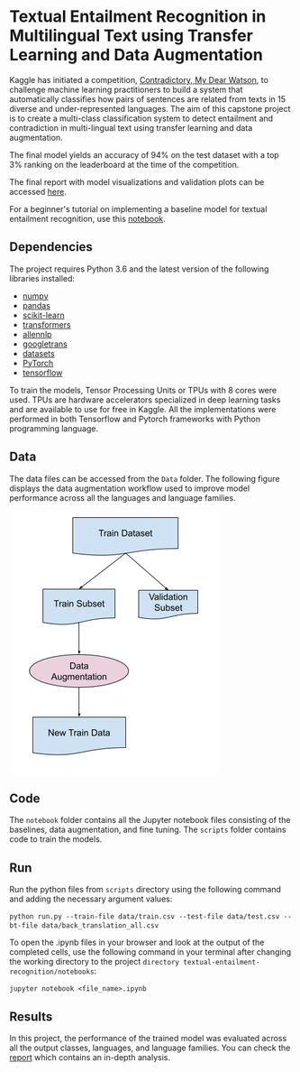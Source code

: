 # Textual Entailment Recognition in Multilingual Text using Transfer Learning and Data Augmentation 

Kaggle has initiated a competition, [Contradictory, My Dear Watson](https://www.kaggle.com/c/contradictory-my-dear-watson/overview), to challenge machine learning practitioners to build a system that automatically classifies how pairs of sentences are related from texts in 15 diverse and under-represented languages. The aim of this capstone project is to create a multi-class classification system to detect entailment and contradiction in multi-lingual text using transfer learning and data augmentation. 

The final model yields an accuracy of 94% on the test dataset with a top 3% ranking on the leaderboard at the time of the competition.

The final report with model visualizations and validation plots can be accessed [here](https://github.com/wchowdhu/udacity-capstone-project/blob/main/report/report.pdf).

For a beginner's tutorial on implementing a baseline model for textual entailment recognition, use this [notebook](https://www.kaggle.com/code/wchowdhu/a-beginner-s-tutorial-on-textual-entailment).



## Dependencies

The project requires Python 3.6 and the latest version of the following libraries installed:  
  - [numpy](https://numpy.org/)
  - [pandas](https://pandas.pydata.org/)
  - [scikit-learn](https://scikit-learn.org/stable/)
  - [transformers](https://huggingface.co/transformers/)
  - [allennlp](https://github.com/allenai/allennlp)
  - [googletrans](https://pypi.org/project/googletrans/)
  - [datasets](https://github.com/huggingface/datasets)
  - [PyTorch](https://pytorch.org/)
  - [tensorflow](https://www.tensorflow.org/install)
 
To train the models, Tensor Processing Units or TPUs with 8 cores were used. TPUs are hardware accelerators specialized in deep learning tasks and are available to use for free in Kaggle. All the implementations were performed in both Tensorflow and Pytorch frameworks with Python programming language.

## Data
The data files can be accessed from the `Data` folder. The following figure displays the data augmentation workflow used to improve model performance across all the languages and language families.

<img src="figures/data_augmentation_workflow.png">


## Code

The `notebook` folder contains all the Jupyter notebook files consisting of the baselines, data augmentation, and fine tuning.
The `scripts` folder contains code to train the models.


## Run

Run the python files from `scripts` directory using the following command and adding the necessary argument values:

    python run.py --train-file data/train.csv --test-file data/test.csv --bt-file data/back_translation_all.csv


To open the .ipynb files in your browser and look at the output of the completed cells, use the following command in your terminal after changing the working directory to the project `directory textual-entailment-recognition/notebooks`:

    jupyter notebook <file_name>.ipynb


## Results

In this project, the performance of the trained model was evaluated across all the output classes, languages, and language families. 
You can check the [report](https://github.com/wchowdhu/udacity-capstone-project/blob/main/report/report.pdf) which contains an in-depth analysis.



 







